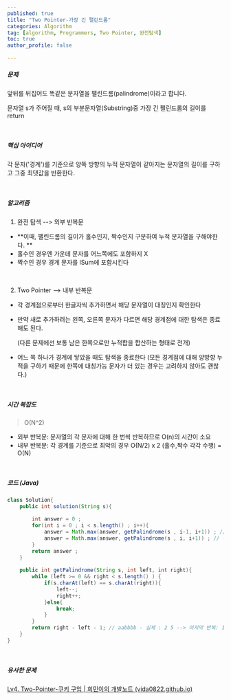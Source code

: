 ```yaml
---
published: true
title: "Two Pointer-가장 긴 팰린드롬" 
categories: Algorithm 
tag: [algorithm, Programmers, Two Pointer, 완전탐색] 
toc: true
author_profile: false 
  
---
```




##### 문제 

앞뒤를 뒤집어도 똑같은 문자열을 팰린드롬(palindrome)이라고 합니다.

문자열 s가 주어질 때, s의 부분문자열(Substring)중 가장 긴 팰린드롬의 길이를 return  

<br>





##### 핵심 아이디어 

각 문자('경계')를 기준으로 양쪽 방향의 누적 문자열이 같아지는 문자열의 길이를 구하고 그중 최댓값을 반환한다. 

<br>



##### 알고리즘 

1. 완전 탐색 --> 외부 반복문

* **이때, 팰린드롬의 길이가 홀수인지, 짝수인지 구분하여 누적 문자열을 구해야한다. **
* 홀수인 경우엔 가운데 문자를 어느쪽에도 포함하지 X
* 짝수인 경우 경계 문자를 lSum에 포함시킨다 

<br>

2. Two Pointer --> 내부 반복문

* 각 경계점으로부터 한글자씩 추가하면서 해당 문자열이 대칭인지 확인한다 

* 만약 새로 추가하려는 왼쪽, 오른쪽 문자가 다르면 해당 경계점에 대한 탐색은 종료해도 된다. 

  (다른 문제에선 보통 남은 한쪽으로만 누적합을 합산하는 형태로 전개)

* 어느 쪽 하나가 경계에 닿았을 때도 탐색을 종료한다 (모든 경계점에 대해 양방향 누적을 구하기 때문에 한쪽에 대칭가능 문자가 더 있는 경우는 고려하지 않아도 괜찮다.)

<br>





##### 시간 복잡도 

> O(N^2)

* 외부 반복문: 문자열의 각 문자에 대해 한 번씩 반복하므로 O(n)의 시간이 소요
* 내부 반복문: 각 경계를 기준으로 최악의 경우 O(N/2)  x 2 (홀수,짝수 각각 수행)  = O(N)

<br>





##### 코드 (Java)

```java
class Solution{
    public int solution(String s){
     
        int answer = 0 ; 
        for(int i = 0 ; i < s.length() ; i++){
            answer = Math.max(answer, getPalindrome(s , i-1, i+1)) ; // 홀수인 경우 
            answer = Math.max(answer, getPalindrome(s , i, i+1)) ; // 짝수인 경우 
        }
        return answer ; 
    }
    
    public int getPalindrome(String s, int left, int right){
        while (left >= 0 && right < s.length() ) {
            if(s.charAt(left) == s.charAt(right)){        
                left--;
                right++;
            }else{ 
                break; 
            }
        }
        return right - left - 1; // aabbbb - 실제 : 2 5 --> 마지막 반복: 1 6 
    }
}
```

<br>



##### 유사한 문제 

[Lv4. Two-Pointer-쿠키 구입 | 희민이의 개발노트 (vida0822.github.io)](https://vida0822.github.io/algorithm/Algorithm_쿠키-구입/)



<br>

